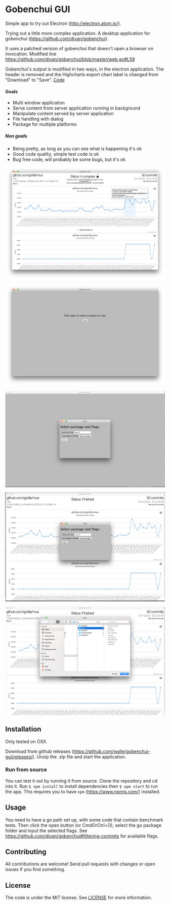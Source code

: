 # Gobenchui GUI

Simple app to try out Electron (http://electron.atom.io/).

Trying out a little more complex application. A desktop application for
gobenchui (https://github.com/divan/gobenchui).

It uses a patched version of gobenchui that doesn't open a browser on invocation.
Modified line https://github.com/divan/gobenchui/blob/master/web.go#L59

Gobenchui's output is modified in two ways, in the electron application. 
The header is removed and the Highcharts export chart label is changed 
from "Download" to "Save". [Code](https://github.com/walle/gobenchui-gui/blob/master/src/inject.js)

#### Goals

* Multi window application
* Serve content from server application running in background
* Manipulate content served by server application
* File handling with dialog
* Package for multiple platforms

##### Non goals

* Being pretty, as long as you can see what is happening it's ok
* Good code quality, simple test code is ok
* Bug free code, will probably be some bugs, but it's ok

![Screen1](https://github.com/walle/gobenchui-gui/raw/master/assets/screenshots/screen1.jpg)

![Screen2](https://github.com/walle/gobenchui-gui/raw/master/assets/screenshots/screen2.jpg)

![Screen3](https://github.com/walle/gobenchui-gui/raw/master/assets/screenshots/screen3.jpg)

![Screen4](https://github.com/walle/gobenchui-gui/raw/master/assets/screenshots/screen4.jpg)

![Screen5](https://github.com/walle/gobenchui-gui/raw/master/assets/screenshots/screen5.jpg)

## Installation

Only tested on OSX.

Download from github releases (https://github.com/walle/gobenchui-gui/releases/). 
Unzip the .zip file and start the application. 

### Run from source

You can test it out by running it from source. Clone the repository and
cd into it. Run `$ npm install` to install dependencies then `$ npm start` to
run the app. This requires you to have `npm` (https://www.npmjs.com/) installed.

## Usage

You need to have a go path set up, with some code that contain benchmark
tests. Then click the open button (or CmdOrCtrl+O), select the go package
folder and input the selected flags. See
https://github.com/divan/gobenchui#filtering-commits for available flags.

## Contributing

All contributions are welcome! Send pull requests with changes or open issues
if you find something.

## License

The code is under the MIT license. See [LICENSE](LICENSE) for more
information.
